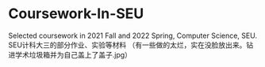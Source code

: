 # Coursework-In-SEU

Selected coursework in 2021 Fall and 2022 Spring, Computer Science, SEU.
SEU计科大三的部分作业、实验等材料
（有一些做的太烂，实在没脸放出来。钻进学术垃圾箱并为自己盖上了盖子.jpg）